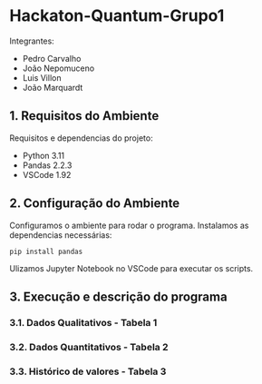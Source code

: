 # Hackaton-Quantum-Grupo1

Integrantes:

- Pedro Carvalho
- João Nepomuceno
- Luis Villon
- João Marquardt
    
## 1. Requisitos do Ambiente

Requisitos e dependencias do projeto:
- Python 3.11
- Pandas 2.2.3
- VSCode 1.92


## 2. Configuração do Ambiente

Configuramos o ambiente para rodar o programa. Instalamos as dependencias necessárias:

```
pip install pandas
```

Ulizamos Jupyter Notebook no VSCode para executar os scripts.

## 3. Execução e descrição do programa

### 3.1. Dados Qualitativos - Tabela 1

### 3.2. Dados Quantitativos - Tabela 2

### 3.3. Histórico de valores - Tabela 3

